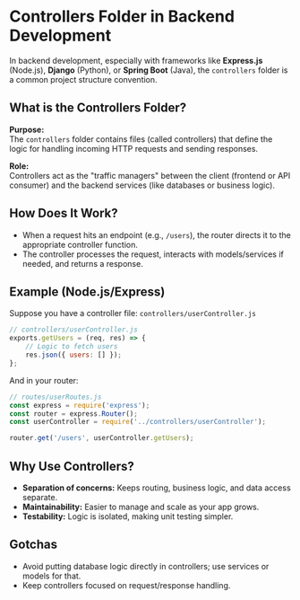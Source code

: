 # Controllers Folder in Backend Development

In backend development, especially with frameworks like **Express.js** (Node.js), **Django** (Python), or **Spring Boot** (Java), the `controllers` folder is a common project structure convention.

## What is the Controllers Folder?

**Purpose:**  
The `controllers` folder contains files (called controllers) that define the logic for handling incoming HTTP requests and sending responses.

**Role:**  
Controllers act as the "traffic managers" between the client (frontend or API consumer) and the backend services (like databases or business logic).

## How Does It Work?

- When a request hits an endpoint (e.g., `/users`), the router directs it to the appropriate controller function.
- The controller processes the request, interacts with models/services if needed, and returns a response.

## Example (Node.js/Express)

Suppose you have a controller file: `controllers/userController.js`

```js
// controllers/userController.js
exports.getUsers = (req, res) => {
    // Logic to fetch users
    res.json({ users: [] });
};
```

And in your router:

```js
// routes/userRoutes.js
const express = require('express');
const router = express.Router();
const userController = require('../controllers/userController');

router.get('/users', userController.getUsers);
```

## Why Use Controllers?

- **Separation of concerns:** Keeps routing, business logic, and data access separate.
- **Maintainability:** Easier to manage and scale as your app grows.
- **Testability:** Logic is isolated, making unit testing simpler.

## Gotchas

- Avoid putting database logic directly in controllers; use services or models for that.
- Keep controllers focused on request/response handling.